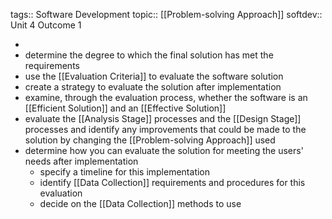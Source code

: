 tags:: Software Development
topic:: [[Problem-solving Approach]]
softdev:: Unit 4 Outcome 1

-
- determine the degree to which the final solution has met the requirements
- use the [[Evaluation Criteria]] to evaluate the software solution
- create a strategy to evaluate the solution after implementation
- examine, through the evaluation process, whether the software is an [[Efficient Solution]] and an [[Effective Solution]]
- evaluate the [[Analysis Stage]] processes and the [[Design Stage]] processes and identify any improvements that could be made to the solution by changing the [[Problem-solving Approach]] used
- determine how you can evaluate the solution for meeting the users' needs after implementation
	- specify a timeline for this implementation
	- identify [[Data Collection]] requirements and procedures for this evaluation
	- decide on the [[Data Collection]] methods to use